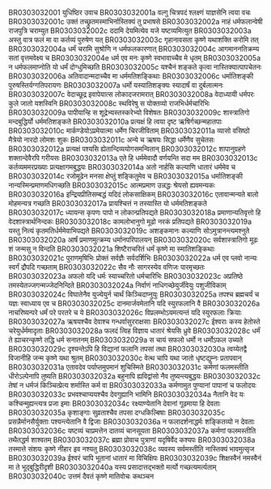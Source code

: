 BR0303032001	युधिष्ठिर उवाच
BR0303032001a	वल्गु चित्रपदं श्लक्ष्णं याज्ञसेनि त्वया वचः
BR0303032001c	उक्तं तच्छ्रुतमस्माभिर्नास्तिक्यं तु प्रभाषसे
BR0303032002a	नाहं धर्मफलान्वेषी राजपुत्रि चराम्युत
BR0303032002c	ददामि देयमित्येव यजे यष्टव्यमित्युत
BR0303032003a	अस्तु वात्र फलं मा वा कर्तव्यं पुरुषेण यत्
BR0303032003c	गृहानावसता कृष्णे यथाशक्ति करोमि तत्
BR0303032004a	धर्मं चरामि सुश्रोणि न धर्मफलकारणात्
BR0303032004c	आगमाननतिक्रम्य सतां वृत्तमवेक्ष्य च
BR0303032004e	धर्म एव मनः कृष्णे स्वभावाच्चैव मे धृतम्
BR0303032005a	न धर्मफलमाप्नोति यो धर्मं दोग्धुमिच्छति
BR0303032005c	यश्चैनं शङ्कते कृत्वा नास्तिक्यात्पापचेतनः
BR0303032006a	अतिवादान्मदाच्चैव मा धर्ममतिशङ्किथाः
BR0303032006c	धर्मातिशङ्की पुरुषस्तिर्यग्गतिपरायणः
BR0303032007a	धर्मो यस्यातिशङ्क्यः स्यादार्षं वा दुर्बलात्मनः
BR0303032007c	वेदाच्छूद्र इवापेयात्स लोकादजरामरात्
BR0303032008a	वेदाध्यायी धर्मपरः कुले जातो यशस्विनि
BR0303032008c	स्थविरेषु स योक्तव्यो राजभिर्धर्मचारिभिः
BR0303032009a	पापीयान्हि स शूद्रेभ्यस्तस्करेभ्यो विशेषतः
BR0303032009c	शास्त्रातिगो मन्दबुद्धिर्यो धर्ममतिशङ्कते
BR0303032010a	प्रत्यक्षं हि त्वया दृष्ट ऋषिर्गच्छन्महातपाः
BR0303032010c	मार्कण्डेयोऽप्रमेयात्मा धर्मेण चिरजीविताम्
BR0303032011a	व्यासो वसिष्ठो मैत्रेयो नारदो लोमशः शुकः
BR0303032011c	अन्ये च ऋषयः सिद्धा धर्मेणैव सुचेतसः
BR0303032012a	प्रत्यक्षं पश्यसि ह्येतान्दिव्ययोगसमन्वितान्
BR0303032012c	शापानुग्रहणे शक्तान्देवैरपि गरीयसः
BR0303032013a	एते हि धर्ममेवादौ वर्णयन्ति सदा मम
BR0303032013c	कर्तव्यममरप्रख्याः प्रत्यक्षागमबुद्धयः
BR0303032014a	अतो नार्हसि कल्याणि धातारं धर्ममेव च
BR0303032014c	रजोमूढेन मनसा क्षेप्तुं शङ्कितुमेव च
BR0303032015a	धर्मातिशङ्की नान्यस्मिन्प्रमाणमधिगच्छति
BR0303032015c	आत्मप्रमाण उन्नद्धः श्रेयसो ह्यवमन्यकः
BR0303032016a	इन्द्रियप्रीतिसम्बद्धं यदिदं लोकसाक्षिकम्
BR0303032016c	एतावान्मन्यते बालो मोहमन्यत्र गच्छति
BR0303032017a	प्रायश्चित्तं न तस्यास्ति यो धर्ममतिशङ्कते
BR0303032017c	ध्यायन्स कृपणः पापो न लोकान्प्रतिपद्यते
BR0303032018a	प्रमाणान्यतिवृत्तो हि वेदशास्त्रार्थनिन्दकः
BR0303032018c	कामलोभानुगो मूढो नरकं प्रतिपद्यते
BR0303032019a	यस्तु नित्यं कृतमतिर्धर्ममेवाभिपद्यते
BR0303032019c	अशङ्कमानः कल्याणि सोऽमुत्रानन्त्यमश्नुते
BR0303032020a	आर्षं प्रमाणमुत्क्रम्य धर्मानपरिपालयन्
BR0303032020c	सर्वशास्त्रातिगो मूढः शं जन्मसु न विन्दति
BR0303032021a	शिष्टैराचरितं धर्मं कृष्णे मा स्मातिशङ्किथाः
BR0303032021c	पुराणमृषिभिः प्रोक्तं सर्वज्ञैः सर्वदर्शिभिः
BR0303032022a	धर्म एव प्लवो नान्यः स्वर्गं द्रौपदि गच्छताम्
BR0303032022c	सैव नौः सागरस्येव वणिजः पारमृच्छतः
BR0303032023a	अफलो यदि धर्मः स्याच्चरितो धर्मचारिभिः
BR0303032023c	अप्रतिष्ठे तमस्येतज्जगन्मज्जेदनिन्दिते
BR0303032024a	निर्वाणं नाधिगच्छेयुर्जीवेयुः पशुजीविकाम्
BR0303032024c	विघातेनैव युज्येयुर्न चार्थं किञ्चिदाप्नुयुः
BR0303032025a	तपश्च ब्रह्मचर्यं च यज्ञः स्वाध्याय एव च
BR0303032025c	दानमार्जवमेतानि यदि स्युरफलानि वै
BR0303032026a	नाचरिष्यन्परे धर्मं परे परतरे च ये
BR0303032026c	विप्रलम्भोऽयमत्यन्तं यदि स्युरफलाः क्रियाः
BR0303032027a	ऋषयश्चैव देवाश्च गन्धर्वासुरराक्षसाः
BR0303032027c	ईश्वराः कस्य हेतोस्ते चरेयुर्धर्ममादृताः
BR0303032028a	फलदं त्विह विज्ञाय धातारं श्रेयसि ध्रुवे
BR0303032028c	धर्मं ते ह्याचरन्कृष्णे तद्धि धर्म सनातनम्
BR0303032029a	स चायं सफलो धर्मो न धर्मोऽफल उच्यते
BR0303032029c	दृश्यन्तेऽपि हि विद्यानां फलानि तपसां तथा
BR0303032030a	त्वय्येतद्वै विजानीहि जन्म कृष्णे यथा श्रुतम्
BR0303032030c	वेत्थ चापि यथा जातो धृष्टद्युम्नः प्रतापवान्
BR0303032031a	एतावदेव पर्याप्तमुपमानं शुचिस्मिते
BR0303032031c	कर्मणां फलमस्तीति धीरोऽल्पेनापि तुष्यति
BR0303032032a	बहुनापि ह्यविद्वांसो नैव तुष्यन्त्यबुद्धयः
BR0303032032c	तेषां न धर्मजं किञ्चित्प्रेत्य शर्मास्ति कर्म वा
BR0303032033a	कर्मणामुत पुण्यानां पापानां च फलोदयः
BR0303032033c	प्रभवश्चाप्ययश्चैव देवगुह्यानि भामिनि
BR0303032034a	नैतानि वेद यः कश्चिन्मुह्यन्त्यत्र प्रजा इमाः
BR0303032034c	रक्ष्याण्येतानि देवानां गूढमाया हि देवताः
BR0303032035a	कृशाङ्गाः सुव्रताश्चैव तपसा दग्धकिल्बिषाः
BR0303032035c	प्रसन्नैर्मानसैर्युक्ताः पश्यन्त्येतानि वै द्विजाः
BR0303032036a	न फलादर्शनाद्धर्मः शङ्कितव्यो न देवताः
BR0303032036c	यष्टव्यं चाप्रमत्तेन दातव्यं चानसूयता
BR0303032037a	कर्मणां फलमस्तीति तथैतद्धर्म शाश्वतम्
BR0303032037c	ब्रह्मा प्रोवाच पुत्राणां यदृषिर्वेद कश्यपः
BR0303032038a	तस्मात्ते संशयः कृष्णे नीहार इव नश्यतु
BR0303032038c	व्यवस्य सर्वमस्तीति नास्तिक्यं भावमुत्सृज
BR0303032039a	ईश्वरं चापि भूतानां धातारं मा विचिक्षिपः
BR0303032039c	शिक्षस्वैनं नमस्वैनं मा ते भूद्बुद्धिरीदृशी
BR0303032040a	यस्य प्रसादात्तद्भक्तो मर्त्यो गच्छत्यमर्त्यताम्
BR0303032040c	उत्तमं दैवतं कृष्णे मातिवोचः कथञ्चन
